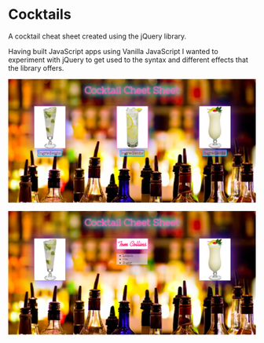 # Cocktails

A cocktail cheat sheet created using the jQuery library.  

Having built JavaScript apps using Vanilla JavaScript I wanted to experiment with jQuery to get used to the syntax and different effects that the library offers.


![Home](https://github.com/LouiseReid/Cocktails/blob/master/home.png)

![Expanded](https://github.com/LouiseReid/Cocktails/blob/master/name%20and%20ingredients.png)
